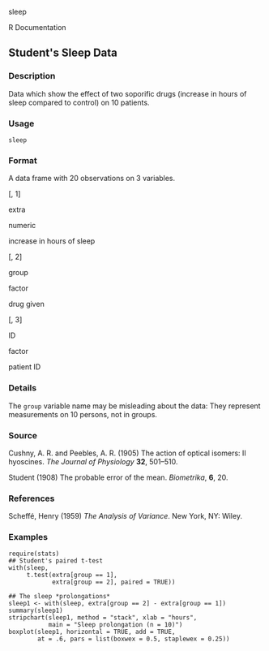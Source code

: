 sleep

R Documentation

## Student's Sleep Data

### Description

Data which show the effect of two soporific drugs (increase in hours of sleep
compared to control) on 10 patients.

### Usage

    sleep

### Format

A data frame with 20 observations on 3 variables.

[, 1]

extra

numeric

increase in hours of sleep

[, 2]

group

factor

drug given

[, 3]

ID

factor

patient ID

### Details

The `group` variable name may be misleading about the data: They represent
measurements on 10 persons, not in groups.

### Source

Cushny, A. R. and Peebles, A. R. (1905) The action of optical isomers: II
hyoscines. _The Journal of Physiology_ **32**, 501–510.

Student (1908) The probable error of the mean. _Biometrika_, **6**, 20.

### References

Scheffé, Henry (1959) _The Analysis of Variance_. New York, NY: Wiley.

### Examples

    
    require(stats)
    ## Student's paired t-test
    with(sleep,
         t.test(extra[group == 1],
                extra[group == 2], paired = TRUE))
    
    ## The sleep *prolongations*
    sleep1 <- with(sleep, extra[group == 2] - extra[group == 1])
    summary(sleep1)
    stripchart(sleep1, method = "stack", xlab = "hours",
               main = "Sleep prolongation (n = 10)")
    boxplot(sleep1, horizontal = TRUE, add = TRUE,
            at = .6, pars = list(boxwex = 0.5, staplewex = 0.25))

